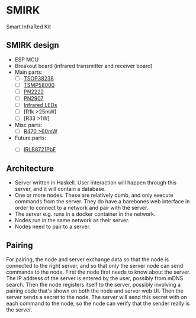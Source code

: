 SMIRK
===

Smart InfraRed Kit

## SMIRK design

- ESP MCU
- Breakout board (infrared transmitter and receiver board)
- Main parts:
  - [ ] [TSOP38238](https://nl.rs-online.com/web/p/products/7085086/)
  - [ ] [TSMP58000](https://nl.rs-online.com/web/p/ir-receivers/7730297)
  - [ ] [PN2222](https://www.adafruit.com/product/3599)
  - [ ] [PN2907](https://www.adafruit.com/product/3599)
  - [ ] [Infrared LEDs](https://www.adafruit.com/product/387)
  - [ ] [R1k >25mW]
  - [ ] [R33 >1W]
- Misc parts:
  - [ ] [R470 >60mW](https://nl.rs-online.com/web/p/products/1251133/)
- Future parts:
  - [ ] [IRLB8721PbF](https://www.adafruit.com/product/355)


## Architecture

- Server written in Haskell. User interaction will happen through this server, and it will contain a database.
- One or more nodes. These are relatively dumb, and only execute commands from the server. They do have a barebones web interface in order to connect to a network and pair with the server.
- The server e.g. runs in a docker container in the network.
- Nodes run in the same network as their server.
- Nodes need to pair to a server. 

## Pairing

For pairing, the node and server exchange data so that the node is connected to the right server, and so that only the server node can send commands to the node.
First the node first needs to know about the server. The IP address of the server is entered by the user, possibly from mDNS search.
Then the node registers itself to the server, possibly involving a pairing code that's shown on both the node and server web UI.
Then the server sends a secret to the node. The server will send this secret with on each command to the node, so the node can verify that the sender really is the server.
